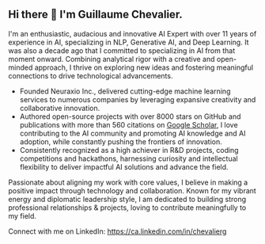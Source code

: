 ## Hi there 👋 I'm Guillaume Chevalier.

I'm an enthusiastic, audacious and innovative AI Expert with over 11 years of experience in AI, specializing in NLP, Generative AI, and Deep Learning. It was also a decade ago that I committed to specializing in AI from that moment onward. Combining analytical rigor with a creative and open-minded approach, I thrive on exploring new ideas and fostering meaningful connections to drive technological advancements. 

- Founded Neuraxio Inc., delivered cutting-edge machine learning services to numerous companies by leveraging expansive creativity and collaborative innovation.
- Authored open-source projects with over 8000 stars on GitHub and publications with more than 560 citations on [Google Scholar](https://scholar.google.com/citations?user=RzL_a1gAAAAJ&hl=en), I love contributing to the AI community and promoting AI knowledge and AI adoption, while constantly pushing the frontiers of innovation.
- Consistently recognized as a high achiever in R&D projects, coding competitions and hackathons, harnessing curiosity and intellectual flexibility to deliver impactful AI solutions and advance the field.

Passionate about aligning my work with core values, I believe in making a positive impact through technology and collaboration. Known for my vibrant energy and diplomatic leadership style, I am dedicated to building strong professional relationships & projects, loving to contribute meaningfully to my field.

Connect with me on LinkedIn: https://ca.linkedin.com/in/chevalierg
